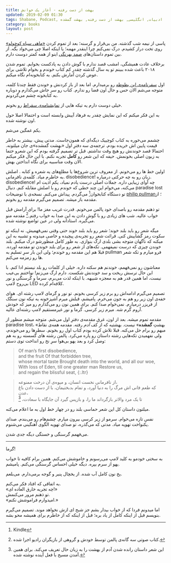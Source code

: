 ```yaml
---
title: بهشت از دست رفته - آغاز یک خوانش
updated: 2019-02-09 01:30
tags: Shabane, Podcast, ادبیات, انگلیسی, بهشت از دست رفته, بهشت گمشده
category: books
layout: post
---
```


پاسی از نیمه شب گذشته. من بی‌قرار و گرسنه؛ بعد از تموم کردن [«ماهی سیاه کوچولو»](https://fa.wikisource.org/wiki/%D9%85%D8%A7%D9%87%DB%8C_%D8%B3%DB%8C%D8%A7%D9%87_%DA%A9%D9%88%DA%86%D9%88%D9%84%D9%88) روی تخت دراز کشیدم. درک نمی‌کنم چرا اینقدر مهمه؛ یا اینکه اصلا چی می‌خواد بگه. از بین تموم داستان‌های [صمد بهرنگی](https://fa.wikipedia.org/wiki/%D8%B5%D9%85%D8%AF_%D8%A8%D9%87%D8%B1%D9%86%DA%AF%DB%8C) اینو از همه کمتر دوست دارم.

برخلاف عادت همیشگی، امشب قصد ندارم با گوش دادن به پادکست بخوابم. تموم شدن ۲۰۱۸ باعث شده ببینم تو یه سال گذشته چقدر کم کتاب خوندم و بخوام تلاشی برای عوض کردن آمارش بکنم. به کتابخونه‌ام نگاه میکنم. 

اول [سفرنامه‌ی ابن بطوطه](https://www.goodreads.com/book/show/163011) رو برمیدارم. اما بعد از باز کردنش و خوندن فقط چندتا کلمه، متوجه می‌شم الان حس و حال اون فضا رو ندارم. کتاب رو سر جاش می‌گذارم و دوباره به کتابخونه چشم می‌گردونم.

خیلی دوست دارم یه تیکه هایی از [نمایشنامه‌ی سقراط](https://www.goodreads.com/book/show/39623716) رو بخونم.

به این فکر میکنم که این نمایش چقدر به فرهاد آییش وابسته است و احتمالا اصلا حول اون نوشته شده.

یکم غمگین می‌شم.

چشمم می‌خوره به کتاب کوچییک دیگه‌ای که همون‌جاست. مدتی پیش، بیشتر به خاطر قیمت پایین اش خریده بودم. ترجمه‌ی سه دفترِ اول «بهشت گمشده»ی جان میلتونه. احتمالا قصد خوندنش رو هیچ وقت نداشتم. قبل تر تصمیم گرفته بودم که این شعرو حتما به زبون اصلی بخونمش. حیفه که این شعر رو **کامل** تجربه نکنم. با این حال فکر میکنم الان وقت مناسبیه برای نگاه انداختن بهش.

اولین خط ها رو می‌خونم. از معروف ترین شروع‌ها یا مطلع‌های یه شعره و کتابه . اصلش به خاطرم میاد. کلمه‌ی نافرمانی. disobedience! زبان رو به چه حرکتی درمیاره. disobedience! چه آوای زیبایی داره. جملات اصلی درست یادم نمیاد، یکم اذیت ام می‌کنه، می‌خوام این چند خطی که خوندم رو با اصلش مقابله کنم. دنبال paradise lost تو دستگاه کتابخوان[^1] می‌گردم.
پیداش می‌کنم. نسخه‌ی با توضیحات [philip pullman](https://en.wikipedia.org/wiki/Philip_Pullman)؛ از مقدمه باز میشه. تصمیم می‌گیرم مقدمه رو بخونم.

تو ذهنم مقدمه رو باصدای خود پالمن می‌خونم. قدرت غریب مغز ما! برای آرامش قبل خواب عالیه. شب های زیادی رو با گوش دادن به این صدا به خواب رفتم.[^2] مقدمه منو می‌گیره. استادانه ولی در عین تواضع نوشته شده.

میگه شعر رو باید بلند خوند؛ شعر رو باید بلند خوند حتی وقتی نمی‌فهمیش. نه اینکه تو سکوت رمز گشاییش کنی. قرائت شعر رو تجربه‌ی پیچیده و خاصی میدونه و تشبیه به این میکنه که ناگهان متوجه بشی بلدی ارگ بنوازی. به طور کامل منظورشو درک میکنم. بلند خوندن چیزی که درست نمیفهمی. تکه‌های از شعر رو برای بلند خوندن تو مقدمه اورده.
قبلا هم این مقدمه رو خوندم؛ ولی این بار سرِ تسلیم به pullman فرو میارم و تکه شعر ها رو زمزمه می‌کنم.

معناشون رو نمی‌فهمم، خوندنم هم سکته داره. خیلی از کلمات رو بلد نیستم ادا کنم. با این حال ترسش ریخت و سد خوندنش شکست. دارم ارگ می‌زنم! نواختنم بی‌عیب نیست، اما همین قدر هم به معجزه شبیهه. با اینکه لذت می‌برم، سرما و گرسنگی و نور بی‌روح لامپ LED کلافه‌ام کرده.

تصمیم می‌گیرم ادامه‌اش رو برم زیر کرسی بخونم. تو نور و گرمای لامپ رشته ای. هوای خفه‌ی اون زیر رو هم به جون می‌خرم. پامیشم، قبلش میرم آشپزخونه یه تیکه نون سنگک از فریزر درمیارم. نمی‌خوام صدا کنم. برای همین نون رو می‌گذارم رو میز که خودش آروم گرم شه. میرم زیر کرسی. گرما و نور غیرمستقیم لامپ رشته‌ای عالیه.

مقدمه تموم میشه. بعد از اون، غرق مقدمه‌ی دفترِ اول می‌شم. متوجه میشم منظور از paradise lost، «بهشتِ **گمشده**» نیست. بهشتیه که از کف *آدم* رفته. مقدمه همه‌ی نقاط مبهم رو برام حل می‌کنه. قبلا تلاش کرده بودم کتاب اول رو بخونم. سطرها رو می‌خوندم، ولی نفهمیدن تکه‌هایی رشته داستان رو پاره می‌کرد. پالمن رشته های گسسته رو به هم وصل کرد و بعد یهو بی‌هوا سرِ نخ رو انداخت توی دستم:

> Of man’s first disobedience,  
and the fruit Of that forbidden tree,  
whose mortal taste Brought death into the world, and all our woe,  
With loss of Eden, till one greater man Restore us,  
and regain the blissful seat,
{:.ltr}


> از نافرمانی نخست انسان، و میوه‌ی آن درخت ممنوعه،  
که طعم فانی اش مرگ را به دنیا آورد، و تمام بدبختیمان،
با از دست دادن باغ عدن،  
تا یک مرد والاتر بازگرداند ما را، و بازپس گیرد آن جایگاه با سعادت، [^3]

میلتون داستان کل این شعر حماسی بلند رو در چهار خط اول به ما اعلام می‌کنه.

نفس تازه می‌خوام. سرمو از زیر کرسی بیرون میارم. چشم‌هام رو می‌بندم. صدای یکنواخت تهویه میاد. مدتی که می‌گذره، تو صدای تهویه الگوی آهنگینی می‌شنوم.

می‌فهمم گرسنگی و خستگی دیگه جدی شدن.

---

گرما!

به سختی خودمو به کلید لامپ می‌رسونم و خاموشش می‌کنم. همین برام کافیه تا خواب یهو از سرم بپره. دیگه خیلی احساس گرسنگی می‌کنم. پامیشم.

یخ نون کامل آب شده. از یخچال پنیر و گوجه برمی‌دارم. می‌بلعم.

به اتفاقی که افتاد فکر می‌کنم.  
«چه تجربه خارق العاده ای!»  
تو ذهنم مرور می‌کنمش.  
«امیدوارم فراموشش نکنم.»  

اما میدونم فردا که از خواب بیدار بشم جز شبح ای ازش نخواهد موند. تصمیم می‌گیرم بنویسم قبل از اینکه کامل از یاد بره؛ قبل از اینکه که از خاطرم برای همیشه محو بشه.

[^1]: Kindle

[^2]: کتاب صوتی سه گانه‌ی پالمن توسط خودش و گروهی از بازیگران رادیو اجرا شده.

[^3]: این شعر داستان رانده شدن آدم از بهشت را به زبان حال تعریف می‌کند. برای همین آمدن مسیح با فعل آینده نوشته شده.
